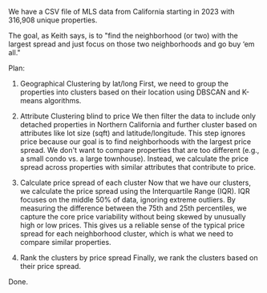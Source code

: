 We have a CSV file of MLS data from California starting in 2023 with 316,908 unique properties.

The goal, as Keith says, is to "find the neighborhood (or two) with the largest spread and just focus on those two neighborhoods and go buy ‘em all."

Plan:

1. Geographical Clustering by lat/long
First, we need to group the properties into clusters based on their location using DBSCAN and K-means algorithms.

2. Attribute Clustering blind to price
We then filter the data to include only detached properties in Northern California and further cluster based on attributes like lot size (sqft) and latitude/longitude. This step ignores price because our goal is to find neighborhoods with the largest price spread. We don't want to compare properties that are too different (e.g., a small condo vs. a large townhouse). Instead, we calculate the price spread across properties with similar attributes that contribute to price.

3. Calculate price spread of each cluster
Now that we have our clusters, we calculate the price spread using the Interquartile Range (IQR). IQR focuses on the middle 50% of data, ignoring extreme outliers. By measuring the difference between the 75th and 25th percentiles, we capture the core price variability without being skewed by unusually high or low prices. This gives us a reliable sense of the typical price spread for each neighborhood cluster, which is what we need to compare similar properties.

4. Rank the clusters by price spread
Finally, we rank the clusters based on their price spread.

Done.
